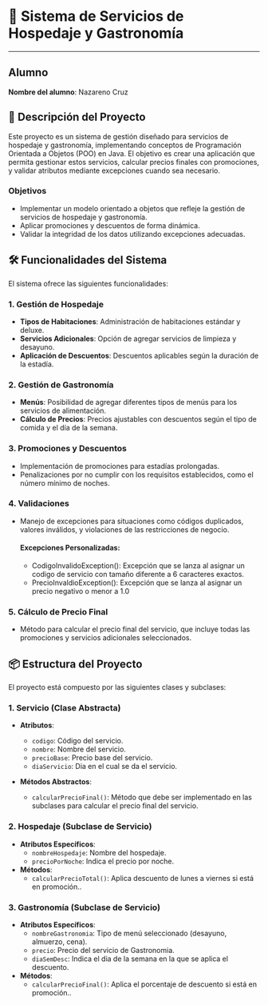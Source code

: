 # 🏨 Sistema de Servicios de Hospedaje y Gastronomía

---

## Alumno
**Nombre del alumno**: Nazareno Cruz

## 📄 Descripción del Proyecto

Este proyecto es un sistema de gestión diseñado para servicios de hospedaje y gastronomía, implementando conceptos de Programación Orientada a Objetos (POO) en Java. El objetivo es crear una aplicación que permita gestionar estos servicios, calcular precios finales con promociones, y validar atributos mediante excepciones cuando sea necesario.

### Objetivos
- Implementar un modelo orientado a objetos que refleje la gestión de servicios de hospedaje y gastronomía.
- Aplicar promociones y descuentos de forma dinámica.
- Validar la integridad de los datos utilizando excepciones adecuadas.

## 🛠️ Funcionalidades del Sistema

El sistema ofrece las siguientes funcionalidades:

### 1. Gestión de Hospedaje
- **Tipos de Habitaciones**: Administración de habitaciones estándar y deluxe.
- **Servicios Adicionales**: Opción de agregar servicios de limpieza y desayuno.
- **Aplicación de Descuentos**: Descuentos aplicables según la duración de la estadía.

### 2. Gestión de Gastronomía
- **Menús**: Posibilidad de agregar diferentes tipos de menús para los servicios de alimentación.
- **Cálculo de Precios**: Precios ajustables con descuentos según el tipo de comida y el día de la semana.

### 3. Promociones y Descuentos
- Implementación de promociones para estadías prolongadas.
- Penalizaciones por no cumplir con los requisitos establecidos, como el número mínimo de noches.

### 4. Validaciones
- Manejo de excepciones para situaciones como códigos duplicados, valores inválidos, y violaciones de las restricciones de negocio.
    #### Excepciones Personalizadas:
    - CodigoInvalidoException(): Excepción que se lanza al asignar un codigo de servicio con tamaño diferente a 6 caracteres exactos.
    - PrecioInvaldioException(): Excepción que se lanza al asignar un precio negativo o menor a 1.0

### 5. Cálculo de Precio Final
- Método para calcular el precio final del servicio, que incluye todas las promociones y servicios adicionales seleccionados.

## 📦 Estructura del Proyecto

El proyecto está compuesto por las siguientes clases y subclases:

### 1. **Servicio** (Clase Abstracta)
- **Atributos**:
   - `codigo`: Código del servicio.
   - `nombre`: Nombre del servicio.
   - `precioBase`: Precio base del servicio.
   - `diaServicio`: Dia en el cual se da el servicio.

- **Métodos Abstractos**:
   - `calcularPrecioFinal()`: Método que debe ser implementado en las subclases para calcular el precio final del servicio.

### 2. **Hospedaje** (Subclase de Servicio)
- **Atributos Específicos**:
   - `nombreHospedaje`: Nombre del hospedaje.
   - `precioPorNoche`: Indica el precio por noche.
- **Métodos**:
   - `calcularPrecioTotal()`: Aplica descuento de lunes a viernes si está en promoción..

### 3. **Gastronomía** (Subclase de Servicio)
- **Atributos Específicos**:
   - `nombreGastronomia`: Tipo de menú seleccionado (desayuno, almuerzo, cena).
   - `precio`: Precio del servicio de Gastronomia.
   - `diaSemDesc`: Indica el dia de la semana en la que se aplica el descuento.
- **Métodos**:
   - `calcularPrecioFinal()`: Aplica el porcentaje de descuento si está en promoción..

